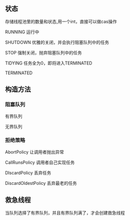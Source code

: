 ## 状态

存储线程池里的数量和状态,用一个int，直接可以做cas操作

RUNNING  		运行中

SHUTDOWN 		优雅的关闭，并会执行阻塞队列中的任务

STOP					强制关闭，抛弃阻塞队列中的任务

TIDYING			任务全为0，即将进入TERMINATED

TERMINATED





## 构造方法



### 阻塞队列

有界队列

无界队列



### 拒绝策略

AbortPolicy 让调用者抛出异常

CallRunsPolicy 调用者自己实现任务

DIscardPolicy 丢弃任务

DiscardOldestPolicy 丢弃最老的任务







##  救急线程

当队列选择了有界队列，并且有界队列满了，才会创建救急线程



